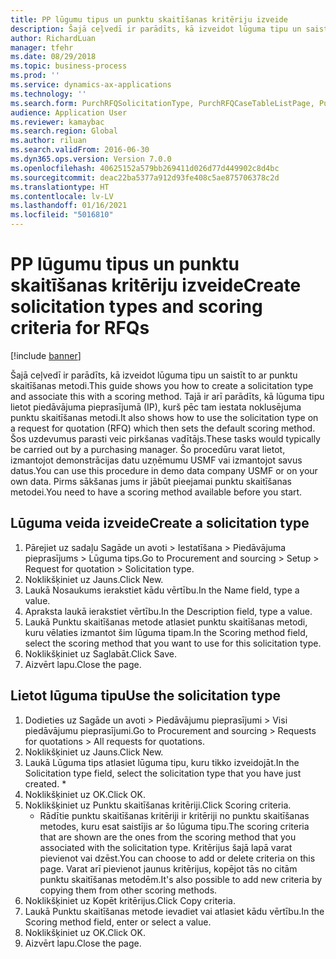 ```yaml
---
title: PP lūgumu tipus un punktu skaitīšanas kritēriju izveide
description: Šajā ceļvedī ir parādīts, kā izveidot lūguma tipu un saistīt to ar punktu skaitīšanas metodi.
author: RichardLuan
manager: tfehr
ms.date: 08/29/2018
ms.topic: business-process
ms.prod: ''
ms.service: dynamics-ax-applications
ms.technology: ''
ms.search.form: PurchRFQSolicitationType, PurchRFQCaseTableListPage, PurchCreateRFQCase, PurchRFQCaseTable, PurchRFQScoringRFQCaseCriteria, PurchRFQScoringCriteriaCopy
audience: Application User
ms.reviewer: kamaybac
ms.search.region: Global
ms.author: riluan
ms.search.validFrom: 2016-06-30
ms.dyn365.ops.version: Version 7.0.0
ms.openlocfilehash: 40625152a579bb269411d026d77d449902c8d4bc
ms.sourcegitcommit: deac22ba5377a912d93fe408c5ae875706378c2d
ms.translationtype: HT
ms.contentlocale: lv-LV
ms.lasthandoff: 01/16/2021
ms.locfileid: "5016810"
---
```

# <a name="create-solicitation-types-and-scoring-criteria-for-rfqs"></a><span data-ttu-id="4243d-103">PP lūgumu tipus un punktu skaitīšanas kritēriju izveide</span><span class="sxs-lookup"><span data-stu-id="4243d-103">Create solicitation types and scoring criteria for RFQs</span></span>

[!include [banner](../../includes/banner.md)]

<span data-ttu-id="4243d-104">Šajā ceļvedī ir parādīts, kā izveidot lūguma tipu un saistīt to ar punktu skaitīšanas metodi.</span><span class="sxs-lookup"><span data-stu-id="4243d-104">This guide shows you how to create a solicitation type and associate this with a scoring method.</span></span> <span data-ttu-id="4243d-105">Tajā ir arī parādīts, kā lūguma tipu lietot piedāvājuma pieprasījumā (IP), kurš pēc tam iestata noklusējuma punktu skaitīšanas metodi.</span><span class="sxs-lookup"><span data-stu-id="4243d-105">It also shows how to use the solicitation type on a request for quotation (RFQ) which then sets the default scoring method.</span></span> <span data-ttu-id="4243d-106">Šos uzdevumus parasti veic pirkšanas vadītājs.</span><span class="sxs-lookup"><span data-stu-id="4243d-106">These tasks would typically be carried out by a purchasing manager.</span></span> <span data-ttu-id="4243d-107">Šo procedūru varat lietot, izmantojot demonstrācijas datu uzņēmumu USMF vai izmantojot savus datus.</span><span class="sxs-lookup"><span data-stu-id="4243d-107">You can use this procedure in demo data company USMF or on your own data.</span></span> <span data-ttu-id="4243d-108">Pirms sākšanas jums ir jābūt pieejamai punktu skaitīšanas metodei.</span><span class="sxs-lookup"><span data-stu-id="4243d-108">You need to have a scoring method available before you start.</span></span>


## <a name="create-a-solicitation-type"></a><span data-ttu-id="4243d-109">Lūguma veida izveide</span><span class="sxs-lookup"><span data-stu-id="4243d-109">Create a solicitation type</span></span>
1. <span data-ttu-id="4243d-110">Pārejiet uz sadaļu Sagāde un avoti > Iestatīšana > Piedāvājuma pieprasījums > Lūguma tips.</span><span class="sxs-lookup"><span data-stu-id="4243d-110">Go to Procurement and sourcing > Setup > Request for quotation > Solicitation type.</span></span>
2. <span data-ttu-id="4243d-111">Noklikšķiniet uz Jauns.</span><span class="sxs-lookup"><span data-stu-id="4243d-111">Click New.</span></span>
3. <span data-ttu-id="4243d-112">Laukā Nosaukums ierakstiet kādu vērtību.</span><span class="sxs-lookup"><span data-stu-id="4243d-112">In the Name field, type a value.</span></span>
4. <span data-ttu-id="4243d-113">Apraksta laukā ierakstiet vērtību.</span><span class="sxs-lookup"><span data-stu-id="4243d-113">In the Description field, type a value.</span></span>
5. <span data-ttu-id="4243d-114">Laukā Punktu skaitīšanas metode atlasiet punktu skaitīšanas metodi, kuru vēlaties izmantot šim lūguma tipam.</span><span class="sxs-lookup"><span data-stu-id="4243d-114">In the Scoring method field, select the scoring method that you want to use for this solicitation type.</span></span>
6. <span data-ttu-id="4243d-115">Noklikšķiniet uz Saglabāt.</span><span class="sxs-lookup"><span data-stu-id="4243d-115">Click Save.</span></span>
7. <span data-ttu-id="4243d-116">Aizvērt lapu.</span><span class="sxs-lookup"><span data-stu-id="4243d-116">Close the page.</span></span>

## <a name="use-the-solicitation-type"></a><span data-ttu-id="4243d-117">Lietot lūguma tipu</span><span class="sxs-lookup"><span data-stu-id="4243d-117">Use the solicitation type</span></span>
1. <span data-ttu-id="4243d-118">Dodieties uz Sagāde un avoti > Piedāvājumu pieprasījumi > Visi piedāvājumu pieprasījumi.</span><span class="sxs-lookup"><span data-stu-id="4243d-118">Go to Procurement and sourcing > Requests for quotations > All requests for quotations.</span></span>
2. <span data-ttu-id="4243d-119">Noklikšķiniet uz Jauns.</span><span class="sxs-lookup"><span data-stu-id="4243d-119">Click New.</span></span>
3. <span data-ttu-id="4243d-120">Laukā Lūguma tips atlasiet lūguma tipu, kuru tikko izveidojāt.</span><span class="sxs-lookup"><span data-stu-id="4243d-120">In the Solicitation type field, select the solicitation type that you have just created.</span></span> 
    *   
4. <span data-ttu-id="4243d-121">Noklikšķiniet uz OK.</span><span class="sxs-lookup"><span data-stu-id="4243d-121">Click OK.</span></span>
5. <span data-ttu-id="4243d-122">Noklikšķiniet uz Punktu skaitīšanas kritēriji.</span><span class="sxs-lookup"><span data-stu-id="4243d-122">Click Scoring criteria.</span></span>
    * <span data-ttu-id="4243d-123">Rādītie punktu skaitīšanas kritēriji ir kritēriji no punktu skaitīšanas metodes, kuru esat saistījis ar šo lūguma tipu.</span><span class="sxs-lookup"><span data-stu-id="4243d-123">The scoring criteria that are shown are the ones from the scoring method that you associated with the solicitation type.</span></span> <span data-ttu-id="4243d-124">Kritērijus šajā lapā varat pievienot vai dzēst.</span><span class="sxs-lookup"><span data-stu-id="4243d-124">You can choose to add or delete criteria on this page.</span></span> <span data-ttu-id="4243d-125">Varat arī pievienot jaunus kritērijus, kopējot tās no citām punktu skaitīšanas metodēm.</span><span class="sxs-lookup"><span data-stu-id="4243d-125">It's also possible to add new criteria by copying them from other scoring methods.</span></span>  
6. <span data-ttu-id="4243d-126">Noklikšķiniet uz Kopēt kritērijus.</span><span class="sxs-lookup"><span data-stu-id="4243d-126">Click Copy criteria.</span></span>
7. <span data-ttu-id="4243d-127">Laukā Punktu skaitīšanas metode ievadiet vai atlasiet kādu vērtību.</span><span class="sxs-lookup"><span data-stu-id="4243d-127">In the Scoring method field, enter or select a value.</span></span>
8. <span data-ttu-id="4243d-128">Noklikšķiniet uz OK.</span><span class="sxs-lookup"><span data-stu-id="4243d-128">Click OK.</span></span>
9. <span data-ttu-id="4243d-129">Aizvērt lapu.</span><span class="sxs-lookup"><span data-stu-id="4243d-129">Close the page.</span></span>

